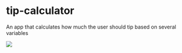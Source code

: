 # tip-calculator
An app that calculates how much the user should tip based on several variables

<img src=https://cl.ly/2l261u3B2t1K/Image%202017-12-08%20at%207.13.26%20PM.png>
